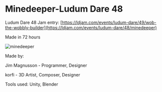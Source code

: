 # Minedeeper-Ludum Dare 48
Ludum Dare 48 Jam entry: [https://ldjam.com/events/ludum-dare/49/wob-the-wobbly-builder](https://ldjam.com/events/ludum-dare/48/minedeeper)

Made in 72 hours

![minedeeper](https://github.com/JimMagnusson/Minedeeper-LD48/assets/50302387/bacf8df9-56e9-4990-9669-ecd3090f5697)

Made by: 

Jim Magnusson - Programmer, Designer

korfi - 3D Artist, Composer, Designer


Tools used:
Unity, Blender
